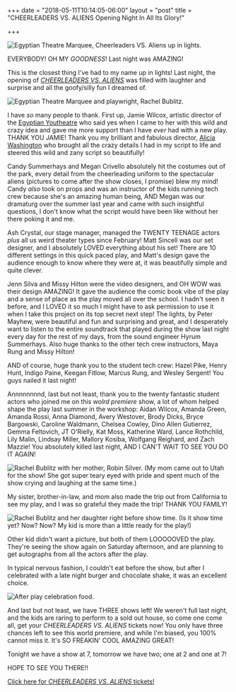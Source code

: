 +++
date = "2018-05-11T10:14:05-06:00"
layout = "post"
title = "CHEERLEADERS VS. ALIENS Opening Night In All Its Glory!"

+++

![Egyptian Theatre Marquee, *Cheerleaders VS. Aliens* up in lights.](/images/marquee_night_lights.JPEG)

EVERYBODY! OH MY *GOODNESS*! Last night was AMAZING!

This is the closest thing I've had to my name up in lights! Last night, the opening of [*CHEERLEADERS VS. ALIENS*](https://newplayexchange.org/plays/119869/cheerleaders-vs-aliens) was filled with laughter and surprise and all the goofy/silly fun I dreamed of.

![Egyptian Theatre Marquee and playwright, Rachel Bublitz.](/images/me_marquee_CvA.JPG)

I have *so* many people to thank. First up, Jamie Wilcox, artistic director of the [Egyptian Youtheatre](https://www.egyptiantheatrecompany.org/) who said yes when I came to her with this wild and crazy idea and gave me more support than I have *ever* had with a new play. THANK YOU JAMIE! Thank you my brilliant and fabulous director, [Alicia Washington](https://www.goodcotheatre.com/) who brought all the crazy details I had in my script to life and steered this wild and zany script so beautifully! 

Candy Summerhays and Megan Crivello absolutely hit the costumes out of the park, every detail from the cheerleading uniform to the spectacular aliens (pictures to come after the show closes, I promise) blew my mind! Candy *also* took on props and was an instructor of the kids running tech crew because she's an amazing human being, AND Megan was our dramaturg over the summer last year and came with such insightful questions, I don't know what the script would have been like without her there poking it and me. 

Ash Crystal, our stage manager, managed the TWENTY TEENAGE actors *plus* all us weird theater types since February! Matt Sincell was our set designer, and I absolutely LOVED everything about his set! There are 10 different settings in this quick paced play, and Matt's design gave the audience enough to know where they were at, it was beautifully simple and quite clever. 

Jenn Silva and Missy Hilton were the video designers, and OH WOW was their design AMAZING! It gave the audience the comic book vibe of the play and a sense of place as the play moved all over the school. I hadn't seen it before, and I LOVED it so much I might have to ask permission to use it when I take this project on its top secret next step! The lights, by Peter Mayhew, were beautiful and fun and surprising and great, and I desperately want to listen to the entire soundtrack that played during the show last night every day for the rest of my days, from the sound engineer Hyrum Summerhays. Also huge thanks to the other tech crew instructors, Maya Rung and Missy Hilton! 

AND of course, huge thank you to the student tech crew: Hazel Pike, Henry Hunt, Indigo Paine, Keegan Fitlow, Marcus Rung, and Wesley Sergent! You guys nailed it last night!

Annnnnnnnd, last but not least, thank you to the twenty fantastic student actors who joined me on this *wolrd premiere* show, a lot of whom helped shape the play last summer in the workshop: Aidan Wilcox, Amanda Green, Amanda Rossi, Anna Diamond, Avery Westover, Brody Dicks, Bryce Bargowski, Caroline Waldmann, Chelsea Cowley, Dino Allen Gutierrez, Gemma Feltovich, JT O'Rielly, Kat Moss, Katherine Ward, Lance Rothchild, Lily Malin, Lindsay Miller, Mallory Kosiba, Wolfgang Reighard, and Zach Mazzie! You absolutely killed last night, AND I CAN'T WAIT TO SEE YOU DO IT AGAIN!

![Rachel Bublitz with her mother, Robin Silver.](/images/mom_and_me_CvA.jpg) (My mom came out to Utah for the show! She got super teary eyed with pride and spent much of the show crying and laughing at the same time.)

My sister, brother-in-law, and mom also made the trip out from California to see my play, and I was so grateful they made the trip! THANK YOU FAMILY!

![Rachel Bublitz and her daughter right before show time.](/images/Auds_and_me_CvA.jpg) (Is it show time yet? Now? Now? My kid is more than a little ready for the play!)

Other kid didn't want a picture, but both of them LOOOOOVED the play. They're seeing the show again on Saturday afternoon, and are planning to get autographs from all the actors after the play.

In typical nervous fashion, I couldn't eat before the show, but after I celebrated with a late night burger and chocolate shake, it was an excellent choice.

![After play celebration food.](/images/after_snacks.jpg)

And last but not least, we have THREE shows left! We weren't full last night, and the kids are raring to perform to a sold out house, so come one come all, get your *CHEERLEADERS VS. ALIENS* tickets now! You only have three chances left to see this world premiere, and while I'm biased, you 100% cannot miss it. It's SO FREAKIN' COOL AMAZING GREAT! 

Tonight we have a show at 7, tomorrow we have two; one at 2 and one at 7! 

HOPE TO SEE YOU THERE!!

[Click here for *CHEERLEADERS VS. ALIENS* tickets!](https://www.egyptiantheatrecompany.org/index.php?option=com_holdmyticket&view=event&id=299374)